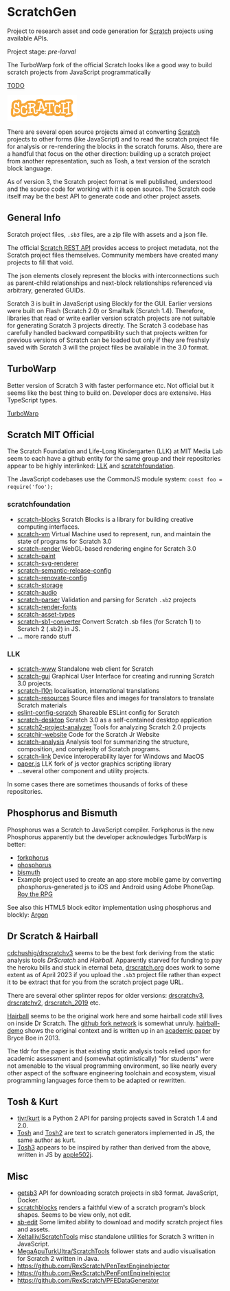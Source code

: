 # ScratchGen

Project to research asset and code generation for [Scratch](https://scratch.mit.edu/) projects using
available APIs.

Project stage: _pre-larval_

The TurboWarp fork of the official Scratch looks like a good way to build scratch projects from
JavaScript programmatically

[TODO](todo.md)

![Scratch Logo](img/Scratch-logo-sm.png)

There are several open source projects aimed at converting [Scratch](https://scratch.mit.edu/)
projects to other forms (like JavaScript) and to read the scratch project file for analysis or
re-rendering the blocks in the scratch forums. Also, there are a handful that focus on the other
direction: building up a scratch project from another representation, such as Tosh, a text version
of the scratch block language.

As of version 3, the Scratch project format is well published, understood and the source code for
working with it is open source. The Scratch code itself may be the best API to generate code and
other project assets.

## General Info

Scratch project files, `.sb3` files, are a zip file with assets and a json file.

The official [Scratch REST API](https://en.scratch-wiki.info/wiki/Scratch_API) provides access to
project metadata, not the Scratch project files themselves. Community members have created many
projects to fill that void.

The json elements closely represent the blocks with interconnections such as parent-child
relationships and next-block relationships referenced via arbitrary, generated GUIDs.

Scratch 3 is built in JavaScript using Blockly for the GUI. Earlier versions were built on Flash
(Scratch 2.0) or Smalltalk (Scratch 1.4). Therefore, libraries that read or write earlier version
scratch projects are not suitable for generating Scratch 3 projects directly. The Scratch 3 codebase
has carefully handled backward compatibility such that projects written for previous versions of
Scratch can be loaded but only if they are freshsly saved with Scratch 3 will the project files be
available in the 3.0 format.

## TurboWarp

Better version of Scratch 3 with faster performance etc. Not official but it seems like the best
thing to build on. Developer docs are extensive. Has TypeScript types.

[TurboWarp](https://github.com/TurboWarp)

## Scratch MIT Official

The Scratch Foundation and Life-Long Kindergarten (LLK) at MIT Media Lab seem to each have a github
entity for the same group and their repositories appear to be highly
interlinked: [LLK](https://github.com/LLK)
and [scratchfoundation](https://github.com/scratchfoundation).

The JavaScript codebases use the CommonJS module system: `const foo = require('foo');`

### scratchfoundation

* [scratch-blocks](https://github.com/scratchfoundation/scratch-blocks) Scratch Blocks is a library
  for building
  creative computing interfaces.
* [scratch-vm](https://github.com/scratchfoundation/scratch-vm) Virtual Machine used to represent,
  run, and maintain the state of programs for Scratch 3.0
* [scratch-render](https://github.com/scratchfoundation/scratch-render) WebGL-based rendering engine
  for Scratch 3.0
* [scratch-paint](https://github.com/scratchfoundation/scratch-paint)
* [scratch-svg-renderer](https://github.com/scratchfoundation/scratch-svg-renderer)
* [scratch-semantic-release-config](https://github.com/scratchfoundation/scratch-semantic-release-config)
* [scratch-renovate-config](https://github.com/scratchfoundation/scratch-renovate-config)
* [scratch-storage](https://github.com/scratchfoundation/scratch-storage)
* [scratch-audio](https://github.com/scratchfoundation/scratch-audio)
* [scratch-parser](https://github.com/scratchfoundation/scratch-parser) Validation and parsing for
  Scratch `.sb2`
  projects
* [scratch-render-fonts](https://github.com/scratchfoundation/scratch-render-fonts)
* [scratch-asset-types](https://github.com/scratchfoundation/scratch-asset-types)
* [scratch-sb1-converter](https://github.com/scratchfoundation/scratch-sb1-converter) Convert
  Scratch .sb files (for
  Scratch 1) to Scratch 2 (.sb2) in JS.
* ... more rando stuff

### LLK

* [scratch-www](https://github.com/LLK/scratch-www) Standalone web client for Scratch
* [scratch-gui](https://github.com/LLK/scratch-gui) Graphical User Interface for creating and
  running Scratch 3.0 projects.
* [scratch-l10n](https://github.com/LLK/scratch-l10n) localisation, international translations
* [scratch-resources](https://github.com/LLK/scratch-resources) Source files and images for
  translators to translate Scratch materials
* [eslint-config-scratch](https://github.com/LLK/eslint-config-scratch) Shareable ESLint config for
  Scratch
* [scratch-desktop](https://github.com/LLK/scratch-desktop) Scratch 3.0 as a self-contained desktop
  application
* [scratch2-project-analyzer](https://github.com/LLK/scratch2-project-analyzer) Tools for analyzing
  Scratch 2.0 projects
* [scratchjr-website](https://github.com/LLK/scratchjr-website) Code for the Scratch Jr Website
* [scratch-analysis](https://github.com/LLK/scratch-analysis) Analysis tool for summarizing the
  structure, composition, and complexity of Scratch programs.
* [scratch-link](https://github.com/LLK/scratch-link) Device interoperability layer for Windows and
  MacOS
* [paper.js](https://github.com/LLK/paper.js) LLK fork of js vector graphics scripting library
* ...several other component and utility projects.

In some cases there are sometimes thousands of forks of these repositories.

## Phosphorus and Bismuth

Phosphorus was a Scratch to JavaScript compiler. Forkphorus is the new Phosphorus apparently but the
developer acknowledges TurboWarp is better:

* [forkphorus](https://github.com/forkphorus/forkphorus)
* [phosphorus](https://github.com/trumank/phosphorus)
* [bismuth](https://github.com/adroitwhiz/bismuth)
* Example project used to create an app store mobile game by converting phosphorus-generated js to
  iOS and Android using Adobe PhoneGap. [Roy the RPG](https://github.com/nitrodragon/royroyroyroy)

See also this HTML5 block editor implementation using phosphorus and blockly:
[Argon](https://github.com/jgordon510/Argon)

## Dr Scratch & Hairball

[cdchushig/drscratchv3](https://github.com/cdchushig/drscratchv3) seems to be the best fork deriving
from the static analysis tools _DrScratch_ and _Hairball_. Apparently starved for funding to pay the
heroku bills and stuck in eternal beta, [drscratch.org](http://drscratch.org/) does work to some
extent as of April 2023 if you upload the `.sb3` project file rather than expect it to be extract
that for you from the scratch project page URL.

There are several other splinter repos for older versions:
[drscratchv3](https://github.com/AngelaVargas/drscratchv3),
[drscratchv2](https://github.com/AngelaVargas/drscratchv2),
[drscratch_2019](https://github.com/AngelaVargas/drScratch_2019) etc.

[Hairball](https://github.com/ucsb-cs-education/hairball/) seems to be the original work here and
some hairball code
still lives on inside Dr Scratch.
The [github fork network](https://github.com/jemole/hairball/network) is somewhat
unruly. [hairball-demo](https://github.com/ucsb-cs-education/hairball-demo) shows the original
context and is written
up in an [academic paper](http://cs.ucsb.edu/~bboe/p/cv#sigcse13) by Bryce Boe in 2013.

The tldr for the paper is that existing static analysis tools relied upon for academic assessment
and (somewhat optimistically) "for students"  were not amenable to the visual programming
environment, so like nearly every other aspect of the software engineering toolchain and ecosystem,
visual programming languages force them to be adapted or rewritten.

## Tosh & Kurt

* [tjvr/kurt](https://github.com/tjvr/kurt) is a Python 2 API for parsing projects saved in Scratch
  1.4 and 2.0.
* [Tosh](https://github.com/tjvr/tosh) and [Tosh2](https://github.com/tjvr/tosh2) are text to
  scratch generators implemented in JS, the same author as kurt.
* [Tosh3](https://github.com/apple502j/tosh3) appears to be inspired by rather than derived from the
  above, written in JS by [apple502j](https://github.com/apple502j).

## Misc

* [getsb3](https://github.com/cdchushig/getsb3) API for downloading scratch projects in sb3 format.
  JavaScript, Docker.
* [scratchblocks](https://github.com/scratchblocks/scratchblocks) renders a faithful view of a
  scratch program's block shapes. Seems to be view only, not edit.
* [sb-edit](https://github.com/leopard-js/sb-edit) Some limited ability to download and modify
  scratch project files and assets.
* [Xeltalliv/ScratchTools](https://github.com/Xeltalliv/ScratchTools) misc standalone utilities for
  Scratch 3
  written in JavaScript.
* [MegaApuTurkUltra/ScratchTools](https://github.com/MegaApuTurkUltra/ScratchTools) follower stats
  and audio visualisation for Scratch 2 written in Java.
* https://github.com/RexScratch/PenTextEngineInjector
* https://github.com/RexScratch/PenFontEngineInjector
* https://github.com/RexScratch/PFEDataGenerator
